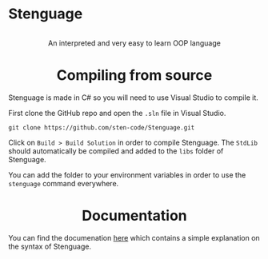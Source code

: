 # Stenguage

<p align="center">
    <img src="" width=""/>
    <p align="center">
        An interpreted and very easy to learn OOP language
    </p>
</p>

<h1 align="center">Compiling from source</h1>

Stenguage is made in C# so you will need to use Visual Studio to compile it.

First clone the GitHub repo and open the `.sln` file in Visual Studio.
```console
git clone https://github.com/sten-code/Stenguage.git
```

Click on `Build > Build Solution` in order to compile Stenguage.
The `StdLib` should automatically be compiled and added to the `libs` folder of Stenguage.

You can add the folder to your environment variables in order to use the `stenguage` command everywhere.

<h1 align="center">Documentation</h1>

You can find the documenation [here](https://github.com/sten-code/Stenguage/wiki) which contains a simple explanation on the syntax of Stenguage.

